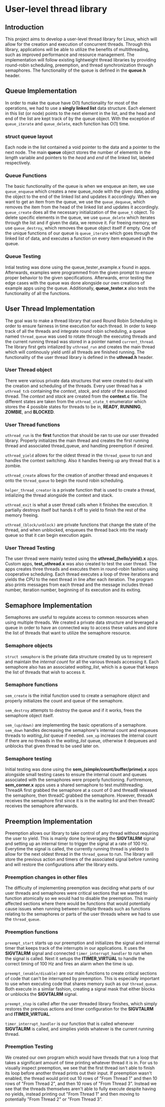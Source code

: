 # User-level thread library

## Introduction
This project aims to develop a user-level thread library for Linux, which will
allow for the creation and execution of concurrent threads. Through this
library, applications will be able to utilize the benefits of multithreading,
such as improved performance and resource management. The implementation will
follow existing lightweight thread libraries by providing round-robin
scheduling, preemption, and thread synchronization through semaphores. The
functionality of the queue is defined in the **queue.h** header.

## Queue Implementation
In order to make the queue have O(1) functionality for most of the operations,
we had to use a **singly linked list** data structure. Each element in this list
(or node) points to the next element in the list, and the head and end of the
list are kept track of by the queue object. With the exception of
`queue_iterate` and `queue_delete`, each function has O(1) time. 

### struct queue layout
Each node in the list contained a void pointer to the data and a pointer to the
next node. The main **queue** object stores the number of elements in the
*length* variable and pointers to the *head* and *end* of the linked list,
labeled respectively.

### Queue Functions
The basic functionality of the queue is when we enqueue an item, we use
`queue_enqueue` which creates a new queue_node with the given data, adding the
object to the end of the linked list and updates it accordingly. When we want to
get an item from the queue, we use the `queue_dequeue`, which removes the item
from the head of the linked list and updates it accordingly. `queue_create` does
all the necessary initialization of the `queue_t` object. To delete specific
elements in the queue, we use `queue_delete` which iterates through the list and
if given the data, we remove it. For freeing memory, we use `queue_destroy`,
which removes the queue object itself if empty. One of the unique functions of
our queue is `queue_iterate` which goes through the linked list of data, and
executes a function on every item enqueued in the queue.

### Queue Testing
Intial testing was done using the queue_tester_example.x found in apps.
Afterwards, examples were programmed from the given prompt to ensure proper
behavior to the given specifications. Afterwards, error testing the edge cases
with the queue was done alongside our own creations of example apps using the
queue. Additionally, **queue_tester.x** also tests the functionality of all the 
functions. 

## User Thread Implementation
The goal was to make a thread library that used Round Robin Scheduling in order
to ensure fairness in time execution for each thread. In order to keep track of
all the threads and integrate round robin scheduling, a queue named
`thread_queue` was used to rotate through the executing threads and the current
running thread was stored in a pointer named `current_thread`. The library first
gets intialized by `uthread_run` and creates the main thread which will
continously yield until all threads are finished running. The functionality of
the user thread library is defined in the **uthread.h** header.

### User Thread object
There were various private data structures that were created to deal with the
creation and scheduling of the threads. Every user thread has a `uthread_tcb`
containing the *context*, *stack*, and *state* of the associated thread. The
*context* and *stack* are created from the **context.c** file. The different
states are taken from the `uthread_state_t` enumerator which stores the 4
possible states for threads to be in, **READY**, **RUNNING**, **ZOMBIE**, and
**BLOCKED**. 

### User Thread functions
`uthread_run` is the **first** function that should be ran to use our user threaded
library. Properly initializes the main thread and creates the first running
thread and associated thread_queue, and handling preemption if desired.

`uthread_yield` allows for the oldest thread in the `thread_queue` to run and
handles the context switching. Also it handles freeing up any thread that is a
zombie.

`uthread_create` allows for the creation of another thread and enqueues it onto
the `thread_queue` to begin the round robin scheduling.

`helper_thread_creator` is a private function that is used to create a thread,
intializing the thread alongside the context and stack.

`uthread_exit` is what a user thread calls when it finishes the execution. It
partially destroys itself but hands it off to yield to finish the rest of the
memory freeing.

`uthread_(block/unblock)` are private functions that change the state of the
thread, and when unblocked, enqueues the thread back into the ready queue so
that it can begin execution again.

### User Thread Testing
The user thread were mainly tested using the **uthread_(hello/yield).x** apps.
Custom apps, **test_uthread.x** was also created to test the user thread. 
The apps creates three threads and executes them in round-robin fashion using 
cooperative scheduling. Each thread executes a loop of three iterations and 
yields the CPU to the next thread in line after each iteration. The program also
prints messages from each thread and the message includes thread number, 
iteration number, beginning of its execution and its exiting. 

## Semaphore Implementation
Semaphores are useful to regulate access to common resources when using multiple
threads. We created a private data structure and leveraged a queue in order to
have an connected way to access these values and store the list of threads
that want to utilize the semaphore resource.

### Semaphore objects
`struct semaphore` is the private data structure created by us to represent and
maintain the *internal count* for all the various threads accessing it. Each
semaphore also has an associated *waiting_list*, which is a queue that keeps the
list of threads that wish to access it. 

### Semaphore functions
`sem_create` is the initial function used to create a semaphore object and
properly initializes the count and queue of the semaphore.

`sem_destroy` attempts to destroy the queue and if it works, frees the semaphore
object itself.

`sem_(up/down)` are implementing the basic operations of a semaphore. `sem_down`
handles decreasing the semaphore's internal count and enqueues threads to
*waiting_list* queue if needed. `sem_up` increases the internal count if
there are no threads in the *waiting_list* queue, otherwise it dequeues and
unblocks that given thread to be used later on.

### Semaphore testing
Initial testing was done using the **sem_(simple/count/buffer/prime).x** apps
alongside small testing cases to ensure the internal count and queues associated
with the semaphores were properly functioning. Furthremore, **sem_corner.x** apps 
uses a shared semaphore to test multithreading. ThreadA first grabbed the semaphore
at a count of 0 and threadB released the semaphore, then threadC grabbed the
semaphore. However, threadA receives the semaphore first since it is in the 
waiting list and then threadC receives the semaphore afterwards. 

## Preemption Implementation
Preemption allows our library to take control of any thread without requiring
the user to yield. This is mainly done by leveraging the **SIGVTALRM** signal
and setting up an internal timer to trigger the signal at a rate of 100 Hz.
Everytime the signal is called, the currently running thread is yielded to
allow for the next oldest thread in the `thread_queue` to run. The library will
store the previous action and timers of the associated signal before running and
will restore the configurations after the library exits.

### Preemption changes in other files
The difficulty of implementing preemption was deciding what parts of our user
threads and semaphores were critical sections that we wanted to function
atomically so we would had to disable the preemption. This mainly affected
sections where there would be functions that would potentially cause issues when
running between multiple threads such as functions relating to the semaphores or
parts of the user threads where we had to use the `thread_queue`.

### Preemption functions
`preempt_start` starts up our preemption and initializes the signal and internal
timer that keeps track of the interrupts in our applications. It uses the
**SIGVTALRM** signal and connected `timer_interrupt_handler` to run when the
signal is called. Next it setups the **ITIMER_VIRTUAL** to handle the correct
timing of 100 Hz and fires an alarm when the time is up.

`preempt_(enable/disable)` are our main functions to create critical sections of
code that can't be interrupted by preemption. This is especially important to
use when executing code that shares memory such as our `thread_queue`. Both
execute in a similar fashion, creating a signal mask that either blocks or
unblocks the **SIGVTALRM** signal. 

`preempt_stop` is called after the user threaded library finishes, which simply
restores the previous actions and timer configuration for the **SIGVTALRM** and
**ITIMER_VIRTUAL**. 

`timer_interrupt_handler` is our function that is called whenever **SIGVTALRM**
is called, and simplies yields whatever is the current running thread.

### Preemption Testing
We created our own program which would have threads that run a loop that takes a
significant amount of time printing whatever thread it is in. For us to visually
inspect preemption, we see that the first thread isn't able to finish its loop
before another thread prints out their input. If preemption wasn't enabled, the
thread would print out 10 rows of "From Thread 1" and then 10 rows of "From
Thread 2", and then 10 rows of "From Thread 3". Instead we see that the threads
themselves aren't able to fully execute despite having no yields, instead
printing out "From Thread 1" and then moving to potentially "From Thread 2" or
"From Thread 3".